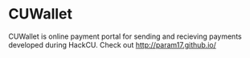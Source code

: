 # CUWallet
 CUWallet is online payment portal for sending and recieving payments developed during HackCU. 
 Check out http://param17.github.io/
